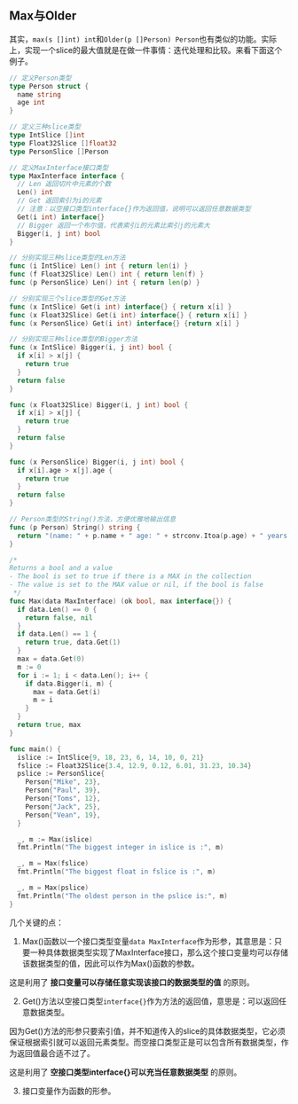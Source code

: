 ## Max与Older

其实，`max(s []int) int`和`Older(p []Person) Person`也有类似的功能。实际上，实现一个slice的最大值就是在做一件事情：迭代处理和比较。来看下面这个例子。

```go
// 定义Person类型
type Person struct {
  name string
  age int
}

// 定义三种slice类型
type IntSlice []int
type Float32Slice []float32
type PersonSlice []Person

// 定义MaxInterface接口类型
type MaxInterface interface {
  // Len 返回切片中元素的个数
  Len() int
  // Get 返回索引为i的元素
  // 注意：以空接口类型interface{}作为返回值，说明可以返回任意数据类型
  Get(i int) interface{}
  // Bigger 返回一个布尔值，代表索引i的元素比索引j的元素大
  Bigger(i, j int) bool
}

// 分别实现三种slice类型的Len方法
func (i IntSlice) Len() int { return len(i) }
func (f Float32Slice) Len() int { return len(f) }
func (p PersonSlice) Len() int { return len(p) }

// 分别实现三个slice类型的Get方法
func (x IntSlice) Get(i int) interface{} { return x[i] }
func (x Float32Slice) Get(i int) interface{} { return x[i] }
func (x PersonSlice) Get(i int) interface{} {return x[i] }

// 分别实现三种slice类型的Bigger方法
func (x IntSlice) Bigger(i, j int) bool {
  if x[i] > x[j] {
    return true
  }
  return false
}

func (x Float32Slice) Bigger(i, j int) bool {
  if x[i] > x[j] {
    return true
  }
  return false
}

func (x PersonSlice) Bigger(i, j int) bool {
  if x[i].age > x[j].age {
    return true
  }
  return false
}

// Person类型的String()方法，方便优雅地输出信息
func (p Person) String() string {
  return "(name: " + p.name + " age: " + strconv.Itoa(p.age) + " years)"
}

/*
Returns a bool and a value
- The bool is set to true if there is a MAX in the collection
- The value is set to the MAX value or nil, if the bool is false
 */
func Max(data MaxInterface) (ok bool, max interface{}) {
  if data.Len() == 0 {
    return false, nil
  }
  if data.Len() == 1 {
    return true, data.Get(1)
  }
  max = data.Get(0)
  m := 0
  for i := 1; i < data.Len(); i++ {
    if data.Bigger(i, m) {
      max = data.Get(i)
      m = i
    }
  }
  return true, max
}

func main() {
  islice := IntSlice{9, 18, 23, 6, 14, 10, 0, 21}
  fslice := Float32Slice{3.4, 12.9, 0.12, 6.01, 31.23, 10.34}
  pslice := PersonSlice{
    Person{"Mike", 23},
    Person{"Paul", 39},
    Person{"Toms", 12},
    Person{"Jack", 25},
    Person{"Vean", 19},
  }

  _, m := Max(islice)
  fmt.Println("The biggest integer in islice is :", m)

  _, m = Max(fslice)
  fmt.Println("The biggest float in fslice is :", m)

  _, m = Max(pslice)
  fmt.Println("The oldest person in the pslice is:", m)
}
```

几个关键的点：

1. Max()函数以一个接口类型变量`data MaxInterface`作为形参，其意思是：只要一种具体数据类型实现了MaxInterface接口，那么这个接口变量均可以存储该数据类型的值，因此可以作为Max()函数的参数。

  这是利用了 **接口变量可以存储任意实现该接口的数据类型的值** 的原则。

2. Get()方法以空接口类型`interface{}`作为方法的返回值，意思是：可以返回任意数据类型。

因为Get()方法的形参只要索引值，并不知道传入的slice的具体数据类型，它必须保证根据索引就可以返回元素类型。而空接口类型正是可以包含所有数据类型，作为返回值最合适不过了。

  这是利用了 **空接口类型interface{}可以充当任意数据类型** 的原则。

3. 接口变量作为函数的形参。
